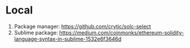 # Local 

1. Package manager: https://github.com/crytic/solc-select
2. Sublime package: https://medium.com/coinmonks/ethereum-solidity-language-syntax-in-sublime-1532e6f3646d